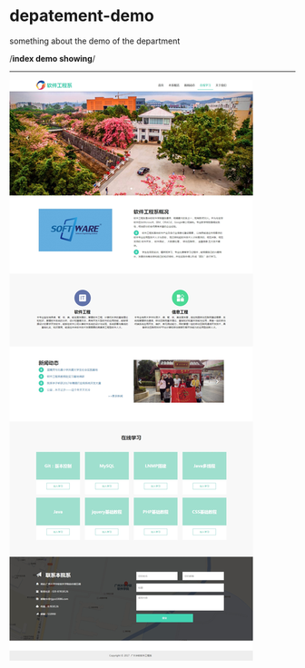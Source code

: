# depatement-demo
something about the demo of the department


/**index demo showing**/

---
![index image](https://github.com/2b0x/depatement-demo/blob/master/index.jpg)
